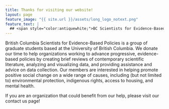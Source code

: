 ```yaml
---
title: Thanks for visiting our website!
layout: page
feature_image: "{{ site.url }}/assets/long_logo_notext.png"
feature_text: |
  ## <span style="color:antiquewhite;">BC Scientists for Evidence-Based Policies</span>.
---
```

<p>British Columbia Scientists for Evidence-Based Policies is a group of graduate students based at the University of British Columbia. We donate our time to help organizations working to advance progressive, evidence-based policies by creating brief reviews of contemporary scientific literature, analyzing and visualizing data, and providing assistance and advice on data collection. Our members are interested in helping promote positive social change on a wide range of causes, including (but not limited to) environmental protection, indigenous rights, access to housing, and mental health. </p>
<p>If you are an organization that could benefit from our help, please visit our contact us page! </p>
